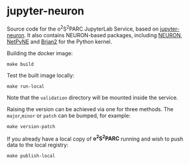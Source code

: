 # jupyter-neuron
Source code for the o<sup>2</sup>S<sup>2</sup>PARC JupyterLab Service, based on [jupyter-neuron](https://github.com/ITISFoundation/jupyter-neuron). It also contains NEURON-based packages, including [NEURON](https://neuron.yale.edu/neuron/), [NetPyNE](http://netpyne.org/) and [Brian2](https://brian2.readthedocs.io/en/stable/) for the Python kernel.

Building the docker image:

```shell
make build
```


Test the built image locally:

```shell
make run-local
```
Note that the `validation` directory will be mounted inside the service.


Raising the version can be achieved via one for three methods. The `major`,`minor` or `patch` can be bumped, for example:

```shell
make version-patch
```


If you already have a local copy of **o<sup>2</sup>S<sup>2</sup>PARC** running and wish to push data to the local registry:

```shell
make publish-local
```
